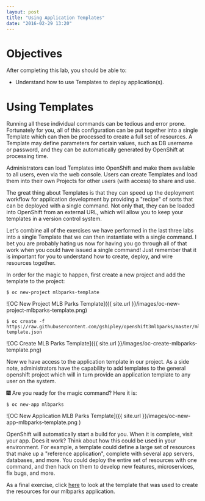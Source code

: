 ```yaml
---
layout: post
title: "Using Application Templates"
date: "2016-02-29 13:20"
---
```


# Objectives
After completing this lab, you should be able to:

- Understand how to use Templates to deploy application(s).

# Using Templates

Running all these individual commands can be tedious and error prone. Fortunately for you, all of this configuration can be put together into a single Template which can then be processed to create a full set of resources. A Template may define parameters for certain values, such as DB username or password, and they can be automatically generated by OpenShift at processing time.

Administrators can load Templates into OpenShift and make them available to all users, even via the web console. Users can create Templates and load them into their own Projects for other users (with access) to share and use.

The great thing about Templates is that they can speed up the deployment workflow for application development by providing a "recipe" of sorts that can be deployed with a single command. Not only that, they can be loaded into OpenShift from an external URL, which will allow you to keep your templates in a version control system.

Let's combine all of the exercises we have performed in the last three labs into a single Template that we can then instantiate with a single command. I bet you are probably hating us now for having you go through all of that work when you could have issued a single command! Just remember that it is important for you to understand how to create, deploy, and wire resources together.

In order for the magic to happen, first create a new project and add the template to the project:

    $ oc new-project mlbparks-template

![OC New Project MLB Parks Template]({{ site.url }}/images/oc-new-project-mlbparks-template.png)

    $ oc create -f https://raw.githubusercontent.com/gshipley/openshift3mlbparks/master/mlbparks-template.json

![OC Create MLB Parks Template]({{ site.url }}/images/oc-create-mlbparks-template.png)

Now we have access to the application template in our project. As a side note, administrators have the capability to add templates to the general openshift project which will in turn provide an application template to any user on the system.

:fireworks: Are you ready for the magic command? Here it is:

    $ oc new-app mlbparks

![OC New Application MLB Parks Template]({{ site.url }}/images/oc-new-app-mlbparks-template.png )

OpenShift will automatically start a build for you. When it is complete, visit your app. Does it work? Think about how this could be used in your environment. For example, a template could define a large set of resources that make up a "reference application", complete with several app servers, databases, and more. You could deploy the entire set of resources with one command, and then hack on them to develop new features, microservices, fix bugs, and more.

As a final exercise, click [here](https://raw.githubusercontent.com/gshipley/openshift3mlbparks/master/mlbparks-template.json) to look at the template that was used to create the resources for our mlbparks application.
